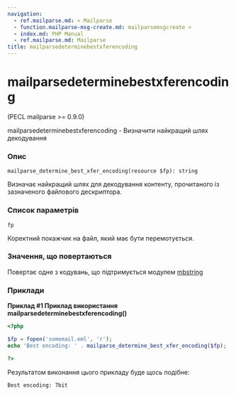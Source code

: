 ```yaml
---
navigation:
  - ref.mailparse.md: « Mailparse
  - function.mailparse-msg-create.md: mailparsemsgcreate »
  - index.md: PHP Manual
  - ref.mailparse.md: Mailparse
title: mailparsedeterminebestxferencoding
---
```

# mailparsedeterminebestxferencoding

(PECL mailparse >= 0.9.0)

mailparsedeterminebestxferencoding - Визначити найкращий шлях декодування

### Опис

```methodsynopsis
mailparse_determine_best_xfer_encoding(resource $fp): string
```

Визначає найкращий шлях для декодування контенту, прочитаного із зазначеного файлового дескриптора.

### Список параметрів

`fp`

Коректний покажчик на файл, який має бути перемотується.

### Значення, що повертаються

Повертає одне з кодувань, що підтримується модулем [mbstring](ref.mbstring.md)

### Приклади

**Приклад #1 Приклад використання **mailparsedeterminebestxferencoding()****

```php
<?php

$fp = fopen('somemail.eml', 'r');
echo 'Best encoding: ' . mailparse_determine_best_xfer_encoding($fp);

?>
```

Результатом виконання цього прикладу буде щось подібне:

```
Best encoding: 7bit
```
